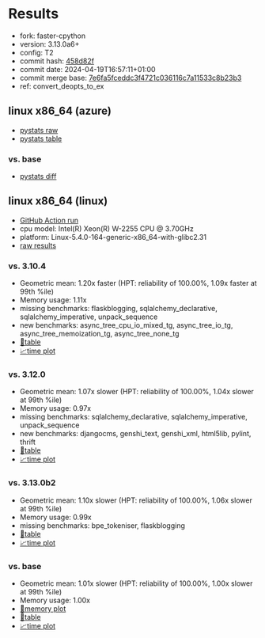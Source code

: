 # Results

- fork: faster-cpython
- version: 3.13.0a6+
- config: T2
- commit hash: [458d82f](https://github.com/faster%2dcpython/cpython/commit/458d82f)
- commit date: 2024-04-19T16:57:11+01:00
- commit merge base: [7e6fa5fceddc3f4721c036116c7a11533c8b23b3](https://github.com/faster%2dcpython/cpython/commit/7e6fa5fceddc3f4721c036116c7a11533c8b23b3)
- ref: convert_deopts_to_ex

## linux x86_64 (azure)

- [pystats raw](bm-20240419-azure-x86_64-faster%252dcpython-convert_deopts_to_ex-3.13.0a6%2B-458d82f-pystats.json)
- [pystats table](bm-20240419-azure-x86_64-faster%252dcpython-convert_deopts_to_ex-3.13.0a6%2B-458d82f-pystats.md)

### vs. base

- [pystats diff](bm-20240419-azure-x86_64-faster%252dcpython-convert_deopts_to_ex-3.13.0a6%2B-458d82f-pystats-vs-base.md)

## linux x86_64 (linux)

- [GitHub Action run](https://github.com/faster-cpython/benchmarking/actions/runs/8756355892)
- cpu model: Intel(R) Xeon(R) W-2255 CPU @ 3.70GHz
- platform: Linux-5.4.0-164-generic-x86_64-with-glibc2.31
- [raw results](bm-20240419-linux-x86_64-faster%252dcpython-convert_deopts_to_ex-3.13.0a6%2B-458d82f.json)

### vs. 3.10.4

- Geometric mean: 1.20x faster (HPT: reliability of 100.00%, 1.09x faster at 99th %ile)
- Memory usage: 1.11x
- missing benchmarks: flaskblogging, sqlalchemy_declarative, sqlalchemy_imperative, unpack_sequence
- new benchmarks: async_tree_cpu_io_mixed_tg, async_tree_io_tg, async_tree_memoization_tg, async_tree_none_tg
- [📄table](bm-20240419-linux-x86_64-faster%252dcpython-convert_deopts_to_ex-3.13.0a6%2B-458d82f-vs-3.10.4.md)
- [📈time plot](bm-20240419-linux-x86_64-faster%252dcpython-convert_deopts_to_ex-3.13.0a6%2B-458d82f-vs-3.10.4.svg)

### vs. 3.12.0

- Geometric mean: 1.07x slower (HPT: reliability of 100.00%, 1.04x slower at 99th %ile)
- Memory usage: 0.97x
- missing benchmarks: sqlalchemy_declarative, sqlalchemy_imperative, unpack_sequence
- new benchmarks: djangocms, genshi_text, genshi_xml, html5lib, pylint, thrift
- [📄table](bm-20240419-linux-x86_64-faster%252dcpython-convert_deopts_to_ex-3.13.0a6%2B-458d82f-vs-3.12.0.md)
- [📈time plot](bm-20240419-linux-x86_64-faster%252dcpython-convert_deopts_to_ex-3.13.0a6%2B-458d82f-vs-3.12.0.svg)

### vs. 3.13.0b2

- Geometric mean: 1.10x slower (HPT: reliability of 100.00%, 1.06x slower at 99th %ile)
- Memory usage: 0.99x
- missing benchmarks: bpe_tokeniser, flaskblogging
- [📄table](bm-20240419-linux-x86_64-faster%252dcpython-convert_deopts_to_ex-3.13.0a6%2B-458d82f-vs-3.13.0b2.md)
- [📈time plot](bm-20240419-linux-x86_64-faster%252dcpython-convert_deopts_to_ex-3.13.0a6%2B-458d82f-vs-3.13.0b2.svg)

### vs. base

- Geometric mean: 1.01x slower (HPT: reliability of 100.00%, 1.00x slower at 99th %ile)
- Memory usage: 1.00x
- [🧠memory plot](bm-20240419-linux-x86_64-faster%252dcpython-convert_deopts_to_ex-3.13.0a6%2B-458d82f-vs-base-mem.svg)
- [📄table](bm-20240419-linux-x86_64-faster%252dcpython-convert_deopts_to_ex-3.13.0a6%2B-458d82f-vs-base.md)
- [📈time plot](bm-20240419-linux-x86_64-faster%252dcpython-convert_deopts_to_ex-3.13.0a6%2B-458d82f-vs-base.svg)

